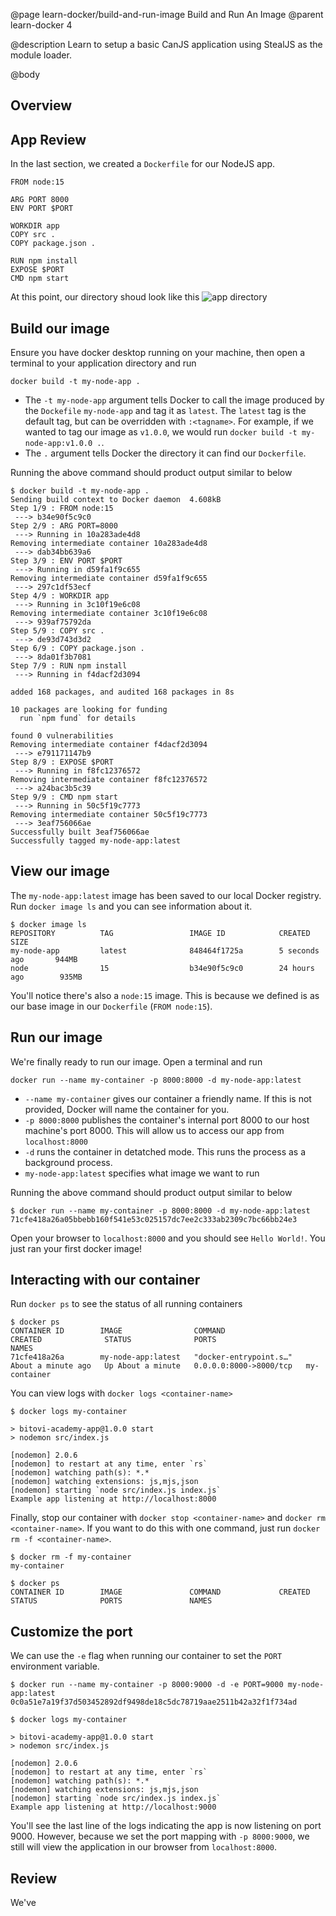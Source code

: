 @page learn-docker/build-and-run-image Build and Run An Image
@parent learn-docker 4

@description Learn to setup a basic CanJS application using StealJS as the module loader.

@body

## Overview

## App Review
In the last section, we created a `Dockerfile` for our NodeJS app.
```
FROM node:15

ARG PORT 8000
ENV PORT $PORT

WORKDIR app
COPY src .
COPY package.json .

RUN npm install
EXPOSE $PORT
CMD npm start
```
At this point, our directory shoud look like this
![app directory](../static/img/docker/4-build-and-run-image/app-directory.png)

## Build our image
Ensure you have docker desktop running on your machine, then open a terminal to your application directory and run
```
docker build -t my-node-app .
```
- The `-t my-node-app` argument tells Docker to call the image produced by the `Dockefile` `my-node-app` and tag it as `latest`. The `latest` tag is the default tag, but can be overridden with `:<tagname>`. For example, if we wanted to tag our image as `v1.0.0`, we would run `docker build -t my-node-app:v1.0.0 .`.
- The `.` argument tells Docker the directory it can find our `Dockerfile`.

Running the above command should product output similar to below
```
$ docker build -t my-node-app .
Sending build context to Docker daemon  4.608kB
Step 1/9 : FROM node:15
 ---> b34e90f5c9c0
Step 2/9 : ARG PORT=8000
 ---> Running in 10a283ade4d8
Removing intermediate container 10a283ade4d8
 ---> dab34bb639a6
Step 3/9 : ENV PORT $PORT
 ---> Running in d59fa1f9c655
Removing intermediate container d59fa1f9c655
 ---> 297c1df53ecf
Step 4/9 : WORKDIR app
 ---> Running in 3c10f19e6c08
Removing intermediate container 3c10f19e6c08
 ---> 939af75792da
Step 5/9 : COPY src .
 ---> de93d743d3d2
Step 6/9 : COPY package.json .
 ---> 8da01f3b7081
Step 7/9 : RUN npm install
 ---> Running in f4dacf2d3094

added 168 packages, and audited 168 packages in 8s

10 packages are looking for funding
  run `npm fund` for details

found 0 vulnerabilities
Removing intermediate container f4dacf2d3094
 ---> e791171147b9
Step 8/9 : EXPOSE $PORT
 ---> Running in f8fc12376572
Removing intermediate container f8fc12376572
 ---> a24bac3b5c39
Step 9/9 : CMD npm start
 ---> Running in 50c5f19c7773
Removing intermediate container 50c5f19c7773
 ---> 3eaf756066ae
Successfully built 3eaf756066ae
Successfully tagged my-node-app:latest
```

## View our image
The `my-node-app:latest` image has been saved to our local Docker registry. Run `docker image ls` and you can see information about it.
```
$ docker image ls
REPOSITORY          TAG                 IMAGE ID            CREATED             SIZE
my-node-app         latest              848464f1725a        5 seconds ago       944MB
node                15                  b34e90f5c9c0        24 hours ago        935MB
```
You'll notice there's also a `node:15` image. This is because we defined is as our base image in our `Dockerfile` (`FROM node:15`).

## Run our image
We're finally ready to run our image. Open a terminal and run
```
docker run --name my-container -p 8000:8000 -d my-node-app:latest
```
- `--name my-container` gives our container a friendly name. If this is not provided, Docker will name the container for you.
- `-p 8000:8000` publishes the container's internal port 8000 to our host machine's port 8000. This will allow us to access our app from `localhost:8000`
- `-d` runs the container in detatched mode. This runs the process as a background process.
- `my-node-app:latest` specifies what image we want to run

Running the above command should product output similar to below
```
$ docker run --name my-container -p 8000:8000 -d my-node-app:latest
71cfe418a26a05bbebb160f541e53c025157dc7ee2c333ab2309c7bc66bb24e3
```
Open your browser to `localhost:8000` and you should see `Hello World!`. You just ran your first docker image!

## Interacting with our container
Run `docker ps` to see the status of all running containers
```
$ docker ps
CONTAINER ID        IMAGE                COMMAND                  CREATED              STATUS              PORTS                    NAMES
71cfe418a26a        my-node-app:latest   "docker-entrypoint.s…"   About a minute ago   Up About a minute   0.0.0.0:8000->8000/tcp   my-container
```
You can view logs with `docker logs <container-name>`
```
$ docker logs my-container

> bitovi-academy-app@1.0.0 start
> nodemon src/index.js

[nodemon] 2.0.6
[nodemon] to restart at any time, enter `rs`
[nodemon] watching path(s): *.*
[nodemon] watching extensions: js,mjs,json
[nodemon] starting `node src/index.js index.js`
Example app listening at http://localhost:8000
```
Finally, stop our container with `docker stop <container-name>` and `docker rm <container-name>`. If you want to do this with one command, just run `docker rm -f <container-name>`.
```
$ docker rm -f my-container
my-container

$ docker ps
CONTAINER ID        IMAGE               COMMAND             CREATED             STATUS              PORTS               NAMES

```

## Customize the port
We can use the `-e` flag when running our container to set the `PORT` environment variable.
```
$ docker run --name my-container -p 8000:9000 -d -e PORT=9000 my-node-app:latest
0c0a51e7a19f37d503452892df9498de18c5dc78719aae2511b42a32f1f734ad

$ docker logs my-container

> bitovi-academy-app@1.0.0 start
> nodemon src/index.js

[nodemon] 2.0.6
[nodemon] to restart at any time, enter `rs`
[nodemon] watching path(s): *.*
[nodemon] watching extensions: js,mjs,json
[nodemon] starting `node src/index.js index.js`
Example app listening at http://localhost:9000
```
You'll see the last line of the logs indicating the app is now listening on port 9000. However, because we set the port mapping with `-p 8000:9000`, we still will view the application in our browser from `localhost:8000`.

## Review
We've 